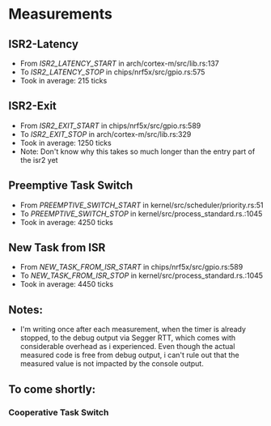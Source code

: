 # Measurements

## ISR2-Latency

- From _ISR2_LATENCY_START_ in arch/cortex-m/src/lib.rs:137
- To _ISR2_LATENCY_STOP_ in chips/nrf5x/src/gpio.rs:575
- Took in average: 215 ticks

## ISR2-Exit

- From _ISR2_EXIT_START_ in chips/nrf5x/src/gpio.rs:589
- To _ISR2_EXIT_STOP_ in arch/cortex-m/src/lib.rs:329
- Took in average: 1250 ticks
- Note: Don't know why this takes so much longer than the entry part of the isr2 yet

## Preemptive Task Switch

- From _PREEMPTIVE_SWITCH_START_ in kernel/src/scheduler/priority.rs:51
- To _PREEMPTIVE_SWITCH_STOP_ in kernel/src/process_standard.rs.:1045
- Took in average: 4250 ticks

## New Task from ISR

- From _NEW_TASK_FROM_ISR_START_ in chips/nrf5x/src/gpio.rs:589
- To _NEW_TASK_FROM_ISR_STOP_ in kernel/src/process_standard.rs.:1045
- Took in average: 4450 ticks

## Notes:

- I'm writing once after each measurement, when the timer is already stopped, to the debug output via Segger RTT, which comes with considerable overhead as i experienced. Even though the actual measured code is free from debug output, i can't rule out that the measured value is not impacted by the console output.

## To come shortly:

### Cooperative Task Switch
